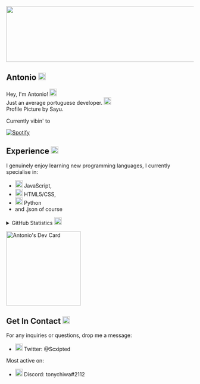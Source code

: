 <img height="150" width="650" src="https://cdn.discordapp.com/attachments/831022454872211476/850872760682414132/ATE0iOt6XBIrAAAAAElFTkSuQmCC.png" />
 
## Antonio <img height="20" width="20" src="https://emoji.gg/assets/emoji/6989_cat_smile.png" />
 
Hey, I'm Antonio! <img height="20" width="20" src="https://emoji.gg/assets/emoji/2112_wave_animated.gif" />  
Just an average portuguese developer. <img height="20" width="20" src="https://emoji.gg/assets/emoji/2800_portugalparrot.gif" />    
Profile Picture by Sayu.
 
Currently vibin' to <img height="15" width="15" src="https://emoji.gg/assets/emoji/SpotifyLogo.png" /> 
 
[![Spotify](https://scxipted.vercel.app/api/spotify)](https://open.spotify.com/user/scxipted)
 
## Experience <img height="20" width="20" src="https://emoji.gg/assets/emoji/1169_ablobwobwork.gif" />
 
I genuinely enjoy learning new programming languages, I currently specialise in:
 
- <img height="20" width="20" src="https://cdn.jsdelivr.net/npm/simple-icons@v4/icons/javascript.svg" /> JavaScript,
- <img height="20" width="20" src="https://cdn.jsdelivr.net/npm/simple-icons@v4/icons/html5.svg" /> HTML5/CSS,
- <img height="20" width="20" src="https://cdn.jsdelivr.net/npm/simple-icons@v4/icons/python.svg" /> Python
- and .json of course
 
 <details>
 <summary>
  GitHub Statistics <img height="20" width="20" src="https://emoji.gg/assets/emoji/7130_kscrown.gif" />
 </summary>

[![Top Programming Languages](https://github-readme-stats.vercel.app/api/top-langs/?username=anuraghazra&layout=compact)](https://github.com/Scxipted)
---
[![Github Statistics](https://github-readme-stats.vercel.app/api?username=Scxipted)](https://github.com/Scxipted)
</details>

 <a href="https://app.daily.dev/Scxipted"><img src="https://api.daily.dev/devcards/b8632a518c1143cfa11f02c6062804de.png?r=008" width="200" alt="Antonio's Dev Card"/></a>

## Get In Contact <img height="20" width="20" src="https://emoji.gg/assets/emoji/8200_happytalkingonthephone.png" /> 
 
For any inquiries or questions, drop me a message:
 
- <img height="20" width="20" src="https://emoji.gg/assets/emoji/9463_twitter_squircle_icon.png" /> Twitter: @Scxipted

Most active on:

- <img height="20" width="20" src="https://emoji.gg/assets/emoji/2232_Cowboy132.gif" />   Discord: tonychiwa#2112
